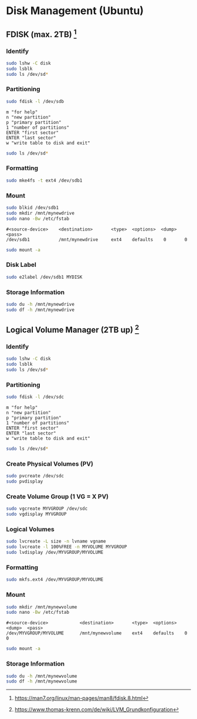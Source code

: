 # Disk Management (Ubuntu)

## FDISK (max. 2TB) [^1]

### Identify

```bash
sudo lshw -C disk
sudo lsblk
sudo ls /dev/sd*
```

### Partitioning

```bash
sudo fdisk -l /dev/sdb
```

```
m "for help"
n "new partition"
p "primary partition"
1 "number of partitions"
ENTER "first sector"
ENTER "last sector"
w "write table to disk and exit"
```

```bash
sudo ls /dev/sd*
```

### Formatting

```bash
sudo mke4fs -t ext4 /dev/sdb1
```

### Mount

```bash
sudo blkid /dev/sdb1
sudo mkdir /mnt/mynewdrive
sudo nano -Bw /etc/fstab
```

```
#<source-device>    <destination>       <type>  <options>  <dump>  <pass>
/dev/sdb1           /mnt/mynewdrive	    ext4	defaults	0		0
```

```bash
sudo mount -a
```

### Disk Label

```bash
sudo e2label /dev/sdb1 MYDISK
```

### Storage Information

```bash
sudo du -h /mnt/mynewdrive
sudo df -h /mnt/mynewdrive
```

## Logical Volume Manager (2TB up) [^2]

### Identify

```bash
sudo lshw -C disk
sudo lsblk
sudo ls /dev/sd*
```

### Partitioning

```bash
sudo fdisk -l /dev/sdc
```

```
m "for help"
n "new partition"
p "primary partition"
1 "number of partitions"
ENTER "first sector"
ENTER "last sector"
w "write table to disk and exit"
```

```bash
sudo ls /dev/sd*
```

### Create Physical Volumes (PV)

```bash
sudo pvcreate /dev/sdc
sudo pvdisplay
```
### Create Volume Group (1 VG = X PV)

```bash
sudo vgcreate MYVGROUP /dev/sdc
sudo vgdisplay MYVGROUP
```

### Logical Volumes

```bash
sudo lvcreate -L size -n lvname vgname
sudo lvcreate -l 100%FREE -n MYVOLUME MYVGROUP
sudo lvdisplay /dev/MYVGROUP/MYVOLUME
```

### Formatting

```bash
sudo mkfs.ext4 /dev/MYVGROUP/MYVOLUME
```

### Mount

```bash
sudo mkdir /mnt/mynewvolume
sudo nano -Bw /etc/fstab
```

```
#<source-device>            <destination>       <type>  <options>  <dump>  <pass>
/dev/MYVGROUP/MYVOLUME      /mnt/mynewvolume    ext4	defaults	0		0
```

```bash
sudo mount -a
```

### Storage Information

```bash
sudo du -h /mnt/mynewvolume
sudo df -h /mnt/mynewvolume
```

[^1]: https://man7.org/linux/man-pages/man8/fdisk.8.html
[^2]: https://www.thomas-krenn.com/de/wiki/LVM_Grundkonfiguration